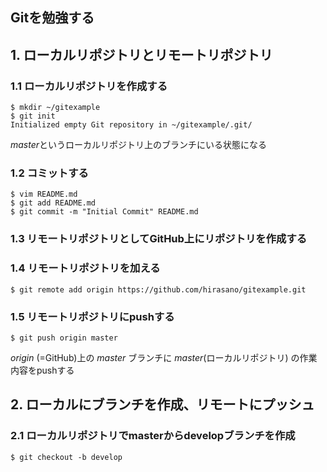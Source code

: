 ## Gitを勉強する


## 1. ローカルリポジトリとリモートリポジトリ
### 1.1 ローカルリポジトリを作成する
```
$ mkdir ~/gitexample
$ git init
Initialized empty Git repository in ~/gitexample/.git/
```
*master*というローカルリポジトリ上のブランチにいる状態になる

### 1.2 コミットする
```
$ vim README.md
$ git add README.md
$ git commit -m "Initial Commit" README.md
```

### 1.3 リモートリポジトリとしてGitHub上にリポジトリを作成する

### 1.4 リモートリポジトリを加える
```
$ git remote add origin https://github.com/hirasano/gitexample.git
```

### 1.5 リモートリポジトリにpushする
```
$ git push origin master
```
*origin* (=GitHub)上の *master* ブランチに *master*(ローカルリポジトリ) の作業内容をpushする

## 2. ローカルにブランチを作成、リモートにプッシュ
### 2.1 ローカルリポジトリでmasterからdevelopブランチを作成
```
$ git checkout -b develop
```


